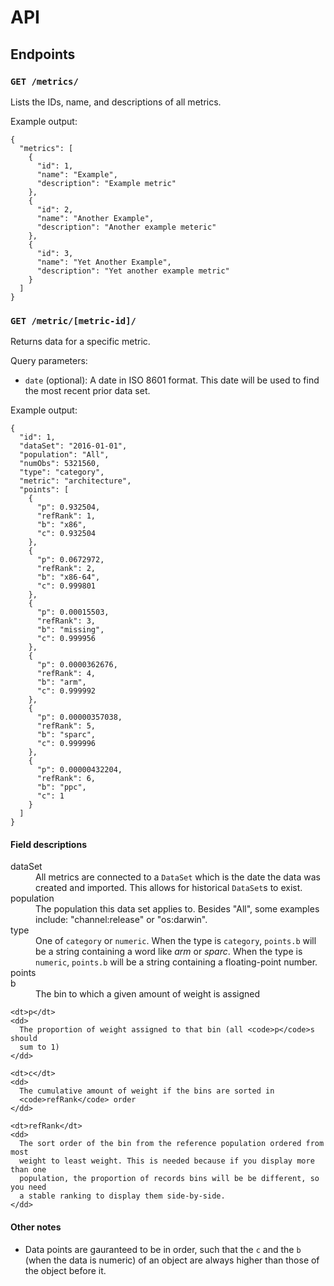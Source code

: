 # API

## Endpoints

### `GET /metrics/`

Lists the IDs, name, and descriptions of all metrics.

Example output:

```
{
  "metrics": [
    {
      "id": 1,
      "name": "Example",
      "description": "Example metric"
    },
    {
      "id": 2,
      "name": "Another Example",
      "description": "Another example meteric"
    },
    {
      "id": 3,
      "name": "Yet Another Example",
      "description": "Yet another example metric"
    }
  ]
}
```


### `GET /metric/[metric-id]/`

Returns data for a specific metric.

Query parameters:

* `date` (optional): A date in ISO 8601 format. This date will be used to find
  the most recent prior data set.

Example output:

```
{
  "id": 1,
  "dataSet": "2016-01-01",
  "population": "All",
  "numObs": 5321560,
  "type": "category",
  "metric": "architecture",
  "points": [
    {
      "p": 0.932504,
      "refRank": 1,
      "b": "x86",
      "c": 0.932504
    },
    {
      "p": 0.0672972,
      "refRank": 2,
      "b": "x86-64",
      "c": 0.999801
    },
    {
      "p": 0.00015503,
      "refRank": 3,
      "b": "missing",
      "c": 0.999956
    },
    {
      "p": 0.0000362676,
      "refRank": 4,
      "b": "arm",
      "c": 0.999992
    },
    {
      "p": 0.00000357038,
      "refRank": 5,
      "b": "sparc",
      "c": 0.999996
    },
    {
      "p": 0.00000432204,
      "refRank": 6,
      "b": "ppc",
      "c": 1
    }
  ]
}
```

#### Field descriptions

<dl>
  <dt>dataSet</dt>
  <dd>
    All metrics are connected to a <code>DataSet</code> which is the date the
    data was created and imported. This allows for historical
    <code>DataSet</code>s to exist.
  </dd>

  <dt>population</dt>
  <dd>
    The population this data set applies to. Besides "All", some examples
    include: "channel:release" or "os:darwin".
  </dd>

  <dt>type</dt>
  <dd>
    One of <code>category</code> or <code>numeric</code>. When the type is
    <code>category</code>, <code>points.b</code> will be a string containing a
    word like <i>arm</i> or <i>sparc</i>. When the type is <code>numeric</code>,
    <code>points.b</code> will be a string containing a floating-point number.
  </dd>

  <dt>points</dt>
  <dd>
    <dt>b</dt>
    <dd>
      The bin to which a given amount of weight is assigned
    </dd>

    <dt>p</dt>
    <dd>
      The proportion of weight assigned to that bin (all <code>p</code>s should
      sum to 1)
    </dd>

    <dt>c</dt>
    <dd>
      The cumulative amount of weight if the bins are sorted in
      <code>refRank</code> order
    </dd>

    <dt>refRank</dt>
    <dd>
      The sort order of the bin from the reference population ordered from most
      weight to least weight. This is needed because if you display more than one
      population, the proportion of records bins will be be different, so you need
      a stable ranking to display them side-by-side.
    </dd>
  </dd>
</dl>

#### Other notes

* Data points are gauranteed to be in order, such that the `c` and the `b` (when
  the data is numeric) of an object are always higher than those of the object
  before it.
